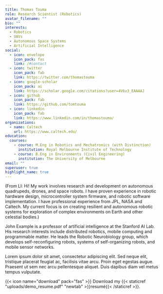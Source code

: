 ```yaml
---
title: Thomas Touma
role: Research Scientist (Robotics)
avatar_filename: ""
bio: ""
interests:
  - Robotics
  - UAVs
  - Autonomous Space Systems
  - Artificial Intelligence
social:
  - icon: envelope
    icon_pack: fas
    link: /#contact
  - icon: twitter
    icon_pack: fab
    link: https://twitter.com/thomastouma
  - icon: google-scholar
    icon_pack: ai
    link: https://scholar.google.com/citations?user=4V6v3_EAAAAJ
  - icon: github
    icon_pack: fab
    link: https://github.com/tomtouma
  - icon: linkedin
    icon_pack: fab
    link: https://www.linkedin.com/in/thomastouma/
organizations:
  - name: Caltech
    url: https://www.caltech.edu/
education:
  courses:
    - course: M.Eng in Robotics and Mechatronics (with Distinction)
      institution: Royal Melbourne Institute of Technology
    - course: B.Eng in Environments (Civil Engineering)
      institution: The University of Melbourne
email: ""
superuser: true
highlight_name: true
---
```

(From LI: Hi! My work involves research and development on autonomous quadrupeds, drones, and space robots. I have proven experience in robotic hardware design, microcontroller system firmware, and robotic software implementation. I have professional experience from JPL, NASA and Caltech. My current focus is on creating resilient and autonomous robotic systems for exploration of complex environments on Earth and other celestial bodies.)

John Example is a professor of artificial intelligence at the Stanford AI Lab. His research interests include distributed robotics, mobile computing and programmable matter. He leads the Robotic Neurobiology group, which develops self-reconfiguring robots, systems of self-organizing robots, and mobile sensor networks.

Lorem ipsum dolor sit amet, consectetur adipiscing elit. Sed neque elit, tristique placerat feugiat ac, facilisis vitae arcu. Proin eget egestas augue. Praesent ut sem nec arcu pellentesque aliquet. Duis dapibus diam vel metus tempus vulputate.

{{< icon name="download" pack="fas" >}} Download my {{< staticref "uploads/demo_resume.pdf" "newtab" >}}resumé{{< /staticref >}}.